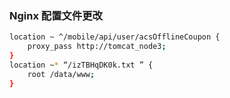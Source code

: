### Nginx 配置文件更改

```bash
location ~ ^/mobile/api/user/acsOfflineCoupon {
	proxy_pass http://tomcat_node3;
}
location ~* “/izTBHqDK0k.txt ” {
	root /data/www;
}
```


